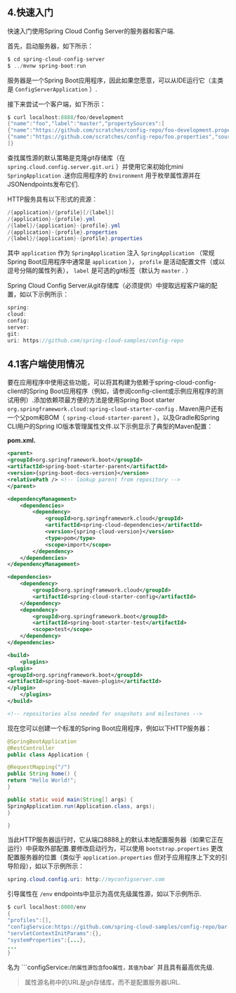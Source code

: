 ## 4.快速入门

快速入门使用Spring Cloud Config Server的服务器和客户端.

首先，启动服务器，如下所示：

```java
$ cd spring-cloud-config-server
$ ../mvnw spring-boot:run
```

服务器是一个Spring Boot应用程序，因此如果您愿意，可以从IDE运行它（主类是 `ConfigServerApplication` ）.

接下来尝试一个客户端，如下所示：

```java
$ curl localhost:8888/foo/development
{"name":"foo","label":"master","propertySources":[
{"name":"https://github.com/scratches/config-repo/foo-development.properties","source":{"bar":"spam"}},
{"name":"https://github.com/scratches/config-repo/foo.properties","source":{"foo":"bar"}}
]}
```

查找属性源的默认策略是克隆git存储库（在 `spring.cloud.config.server.git.uri` ）并使用它来初始化mini  `SpringApplication` .迷你应用程序的 `Environment` 用于枚举属性源并在JSONendpoints发布它们.

HTTP服务具有以下形式的资源：

```java
/{application}/{profile}[/{label}]
/{application}-{profile}.yml
/{label}/{application}-{profile}.yml
/{application}-{profile}.properties
/{label}/{application}-{profile}.properties
```

其中 `application` 作为 `SpringApplication` 注入 `SpringApplication` （常规Spring Boot应用程序中通常是 `application` ）， `profile` 是活动配置文件（或以逗号分隔的属性列表）， `label` 是可选的git标签（默认为 `master` . ）

Spring Cloud Config Server从git存储库（必须提供）中提取远程客户端的配置，如以下示例所示：

```java
spring:
cloud:
config:
server:
git:
uri: https://github.com/spring-cloud-samples/config-repo
```

## 4.1客户端使用情况

要在应用程序中使用这些功能，可以将其构建为依赖于spring-cloud-config-client的Spring Boot应用程序（例如，请参阅config-client或示例应用程序的测试用例）.添加依赖项最方便的方法是使用Spring Boot starter  `org.springframework.cloud:spring-cloud-starter-config` . Maven用户还有一个父pom和BOM（ `spring-cloud-starter-parent` ），以及Gradle和Spring CLI用户的Spring IO版本管理属性文件.以下示例显示了典型的Maven配置：

**pom.xml.** 

```xml
<parent>
<groupId>org.springframework.boot</groupId>
<artifactId>spring-boot-starter-parent</artifactId>
<version>{spring-boot-docs-version}</version>
<relativePath /> <!-- lookup parent from repository -->
</parent>

<dependencyManagement>
	<dependencies>
		<dependency>
			<groupId>org.springframework.cloud</groupId>
			<artifactId>spring-cloud-dependencies</artifactId>
			<version>{spring-cloud-version}</version>
			<type>pom</type>
			<scope>import</scope>
		</dependency>
	</dependencies>
</dependencyManagement>

<dependencies>
	<dependency>
		<groupId>org.springframework.cloud</groupId>
		<artifactId>spring-cloud-starter-config</artifactId>
	</dependency>
	<dependency>
		<groupId>org.springframework.boot</groupId>
		<artifactId>spring-boot-starter-test</artifactId>
		<scope>test</scope>
	</dependency>
</dependencies>

<build>
	<plugins>
<plugin>
<groupId>org.springframework.boot</groupId>
<artifactId>spring-boot-maven-plugin</artifactId>
</plugin>
	</plugins>
</build>

<!-- repositories also needed for snapshots and milestones -->
```

现在您可以创建一个标准的Spring Boot应用程序，例如以下HTTP服务器：

```java
@SpringBootApplication
@RestController
public class Application {

@RequestMapping("/")
public String home() {
return "Hello World!";
}

public static void main(String[] args) {
SpringApplication.run(Application.class, args);
}

}
```

当此HTTP服务器运行时，它从端口8888上的默认本地配置服务器（如果它正在运行）中获取外部配置.要修改启动行为，可以使用 `bootstrap.properties` 更改配置服务器的位置（类似于 `application.properties` 但对于应用程序上下文的引导阶段），如以下示例所示：

```java
spring.cloud.config.uri: http://myconfigserver.com
```

引导属性在 `/env` endpoints中显示为高优先级属性源，如以下示例所示.

```java
$ curl localhost:8080/env
{
"profiles":[],
"configService:https://github.com/spring-cloud-samples/config-repo/bar.properties":{"foo":"bar"},
"servletContextInitParams":{},
"systemProperties":{...},
...
}
```

名为 ```configService:<URL of remote repository>/<file name>` 的属性源包含 `foo` 属性，其值为 `bar` 并且具有最高优先级.

> 属性源名称中的URL是git存储库，而不是配置服务器URL.

